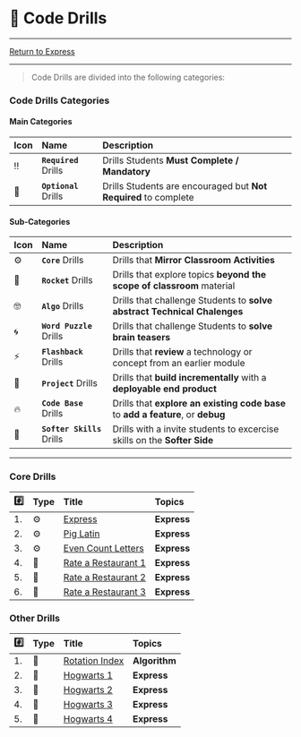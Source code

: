 # :dart: Code Drills

<hr> 

[Return to Express](../../../README.md#express)

<hr>

> Code Drills are divided into the following categories: 

### Code Drills Categories

#### **Main Categories**

| Icon | Name | Description |
|:--|:--|:--|
| :bangbang:  | **`Required`** Drills  | Drills Students **Must Complete / Mandatory** |
| :diamond_shape_with_a_dot_inside:  | **`Optional`** Drills  | Drills Students are encouraged but **Not Required** to complete |

#### **Sub-Categories**

| Icon | Name | Description |
|:--|:--|:--|
| :gear:  | **`Core`** Drills  | Drills that **Mirror Classroom Activities**|
| :rocket:  | **`Rocket`** Drills  | Drills that explore topics **beyond the scope of classroom** material  |
| :nerd_face: | **`Algo`** Drills  | Drills that challenge Students to **solve abstract Technical Chalenges** |
| :cyclone: | **`Word Puzzle`** Drills  | Drills that challenge Students to **solve brain teasers**  |
|  :zap: | **`Flashback`** Drills  | Drills that **review** a technology or concept from an earlier module  |
| :triangular_flag_on_post: | **`Project`** Drills  | Drills that **build incrementally** with a **deployable end product** |
| :fire:  | **`Code Base`** Drills  | Drills that **explore an existing code base** to **add a feature**, or **debug** |
| :radio_button: | **`Softer Skills`** Drills  | Drills with a invite students to excercise skills on the **Softer Side** |

<hr> 

### Core Drills
| :hash: | Type | Title | Topics|
| :-- | :-- | :-- |:-- |
| 1. | :gear: | [Express](./00-required/01-core-express) | **Express**
| 2. | :gear: | [Pig Latin](./00-required/02-core-express-pig-latin) | **Express**
| 3. | :gear: | [Even Count Letters](./00-required/03-core-express-even-letters) | **Express**
| 4. | :triangular_flag_on_post: | [Rate a Restaurant 1](./00-required/04-proj-restaurant-1) | **Express**
| 5. | :triangular_flag_on_post: | [Rate a Restaurant 2](./00-required/05-proj-restaurant-2) | **Express**
| 6. | :triangular_flag_on_post: | [Rate a Restaurant 3](./00-required/06-proj-restuarant-3) | **Express**

### Other Drills
| :hash: | Type | Title | Topics|
| :-- | :-- | :-- |:-- |
| 1. | :rocket: | [Rotation Index](./01-optional/01-rock-rotation-index) | **Algorithm**
| 2. | :triangular_flag_on_post: | [Hogwarts 1](./01-optional/02-proj-hogwarts-1) | **Express**
| 3. | :triangular_flag_on_post: | [Hogwarts 2](./01-optional/03-proj-hogwarts-2) | **Express**
| 4. | :triangular_flag_on_post: | [Hogwarts 3](./01-optional/04-proj-hogwarts-3) | **Express**
| 5. | :triangular_flag_on_post: | [Hogwarts 4](./01-optional/05-proj-hogwarts-4) | **Express**